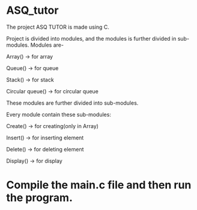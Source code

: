 # ASQ_tutor
The project ASQ TUTOR is made using C.

Project is divided into modules, and the modules is further divided in sub-modules.
Modules are-

Array() → for array

Queue() → for queue

Stack() → for stack

Circular queue() → for circular queue

These modules are further divided into  sub-modules.

Every module contain these sub-modules:

Create() → for creating(only in Array)

Insert() → for inserting element

Delete() → for deleting element

Display() → for display


# Compile the main.c file and then run the program.
